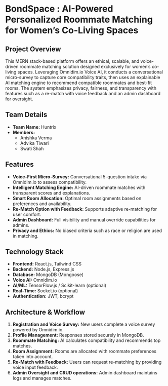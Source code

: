<h1> BondSpace : AI-Powered Personalized Roommate Matching for Women’s Co-Living Spaces</h1>

  <h2>Project Overview</h2>
  <p>
    This MERN stack-based platform offers an ethical, scalable, and voice-driven roommate matching solution designed exclusively for women’s co-living spaces. Leveraging Omnidim.io Voice AI, it conducts a conversational micro-survey to capture core compatibility traits, then uses an explainable AI matching engine to recommend compatible roommates and best-fit rooms. The system emphasizes privacy, fairness, and transparency with features such as a re-match with voice feedback and an admin dashboard for oversight.
  </p>

  <h2>Team Details</h2>
  <ul>
    <li><strong>Team Name:</strong> Huntrix</li>
    <li><strong>Members:</strong>
      <ul>
        <li>Anishka Verma
        <li>Advika Tiwari 
        <li>Swati Shah
      </ul>
    </li>
  </ul>

  <h2>Features</h2>
  <ul>
    <li><strong>Voice-First Micro-Survey:</strong> Conversational 5-question intake via Omnidim.io to assess compatibility.</li>
    <li><strong>Intelligent Matching Engine:</strong> AI-driven roommate matches with transparent scores and explanations.</li>
    <li><strong>Smart Room Allocation:</strong> Optimal room assignments based on preferences and availability.</li>
    <li><strong>Re-Match Option with Feedback:</strong> Supports adaptive re-matching for user comfort.</li>
    <li><strong>Admin Dashboard:</strong> Full visibility and manual override capabilities for admins.</li>
    <li><strong>Privacy and Ethics:</strong> No biased criteria such as race or religion are used in matching.</li>
  </ul>

  <h2>Technology Stack</h2>
  <ul>
    <li><strong>Frontend:</strong> React.js, Tailwind CSS</li>
    <li><strong>Backend:</strong> Node.js, Express.js</li>
    <li><strong>Database:</strong> MongoDB (Mongoose)</li>
    <li><strong>Voice AI:</strong> Omnidim.io</li>
    <li><strong>AI/ML:</strong> TensorFlow.js / Scikit-learn (optional)</li>
    <li><strong>Real-Time:</strong> Socket.io (optional)</li>
    <li><strong>Authentication:</strong> JWT, bcrypt</li>
  </ul>

  <h2>Architecture &amp; Workflow</h2>
  <ol>
    <li><strong>Registration and Voice Survey:</strong> New users complete a voice survey powered by Omnidim.io.</li>
    <li><strong>Profile Management:</strong> Responses stored securely in MongoDB.</li>
    <li><strong>Roommate Matching:</strong> AI calculates compatibility and recommends top matches.</li>
    <li><strong>Room Assignment:</strong> Rooms are allocated with roommate preferences taken into account.</li>
    <li><strong>Re-Match with Feedback:</strong> Users can request re-matching by providing voice input feedback.</li>
    <li><strong>Admin Oversight and CRUD operations:</strong> Admin dashboard maintains logs and manages matches.</li>
  </ol>

 

